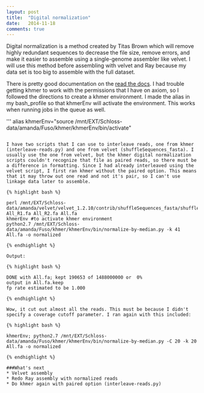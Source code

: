 ```yaml
---
layout: post
title:  "Digital normalization"
date:   2014-11-18
comments: true
---
```


Digital normalization is a method created by Titas Brown which will remove highly redundant sequences to decrease the file size, remove errors, and make it easier to assemble using a single-genome assembler like velvet. I will use this method before assembling with velvet and Ray because my data set is too big to assemble with the full dataset.

There is pretty good documentation on the [read the docs](http://khmer.readthedocs.org/en/v0.5/scripts.html). I had trouble getting khmer to work with the permissions that I have on axiom, so I followed the directions to create a khmer environment. I made the alias in my bash_profile so that khmerEnv will activate the environment. This works when running jobs in the queue as well.

'''
alias khmerEnv="source /mnt/EXT/Schloss-data/amanda/Fuso/khmer/khmerEnv/bin/activate"
```

I have two scripts that I can use to interleave reads, one from khmer (interleave-reads.py) and one from velvet (shuffleSequences_fasta). I usually use the one from velvet, but the khmer digital normalization scripts couldn't recognize that file as paired reads, so there must be a difference in formatting. Since I had already interleaved using the velvet script, I first ran khmer without the paired option. This means that it may throw out one read and not it's pair, so I can't use linkage data later to assemble.

{% highlight bash %}

perl /mnt/EXT/Schloss-data/amanda/velvet/velvet_1.2.10/contrib/shuffleSequences_fasta/shuffleSequences_fasta.pl All_R1.fa All_R2.fa All.fa
khmerEnv #to activate khmer environment
python2.7 /mnt/EXT/Schloss-data/amanda/Fuso/khmer/khmerEnv/bin/normalize-by-median.py -k 41 All.fa -o normalized

{% endhighlight %}

Output:

{% highlight bash %}

DONE with All.fa; kept 190653 of 1488000000 or  0%
output in All.fa.keep
fp rate estimated to be 1.000

{% endhighlight %}

Wow, it cut out almost all the reads. This must be because I didn't specify a coverage cutoff parameter. I ran again with this included:

{% highlight bash %}

khmerEnv; python2.7 /mnt/EXT/Schloss-data/amanda/Fuso/khmer/khmerEnv/bin/normalize-by-median.py -C 20 -k 20 All.fa -o normalized

{% endhighlight %}

###What's next
* Velvet assembly
* Redo Ray assembly with normalized reads
* Do khmer again with paired option (interleave-reads.py)

